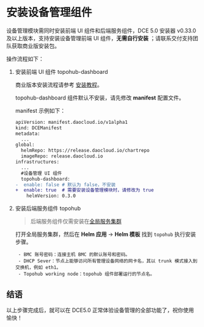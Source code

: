 # 安装设备管理组件

设备管理模块需同时安装前端 UI 组件和后端服务组件，DCE 5.0 安装器 v0.33.0 及以上版本，支持安装设备管理前端 UI 组件，**无需自行安装** ；请联系交付支持团队获取商业版安装包。

操作流程如下：

1. 安装前端 UI 组件 topohub-dashboard

    商业版本安装流程请参考 [安装教程](../../install/index.md)。

    topohub-dashboard 组件默认不安装，请先修改 **manifest** 配置文件。

    manifest 示例如下：

    ```diff
    apiVersion: manifest.daocloud.io/v1alpha1
    kind: DCEManifest
    metadata:
      ...
    global:
      helmRepo: https://release.daocloud.io/chartrepo
      imageRepo: release.daocloud.io
    infrastructures:
      ...
      #设备管理 UI 组件
      topohub-dashboard:
    -  enable: false # 默认为 false，不安装
    +  enable: true  # 需要安装设备管理模块时，请修改为 true
        helmVersion: 0.3.0
    ```

2. 安装后端服务组件 topohub

    > 后端服务组件仅需安装在[全局服务集群](../../kpanda/user-guide/clusters/cluster-role.md#_2)

    打开全局服务集群，然后在 __Helm 应用__ -> __Helm 模板__ 找到 `topohub` 执行安装步骤。

        - BMC 账号密码：连接主机 BMC 的默认账号和密码。
        - DHCP Sever：节点上能够访问所有管理设备网络的网卡名，其以 trunk 模式接入到交换机，例如 eth1。
        - Topohub working node：topohub 组件部署运行的节点名。

## 结语

以上步骤完成后，就可以在 DCE5.0 正常体验设备管理的全部功能了，祝你使用愉快！
